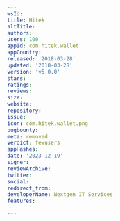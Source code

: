 ```yaml
---
wsId: 
title: Hitek
altTitle: 
authors: 
users: 100
appId: com.hitek.wallet
appCountry: 
released: '2018-03-28'
updated: '2018-03-28'
version: 'v5.0.0'
stars: 
ratings: 
reviews: 
size: 
website: 
repository: 
issue: 
icon: com.hitek.wallet.png
bugbounty: 
meta: removed
verdict: fewusers
appHashes: 
date: '2023-12-19'
signer: 
reviewArchive: 
twitter: 
social: 
redirect_from: 
developerName: Nextgen IT Services
features: 

---
```


